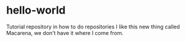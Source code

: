 # hello-world
Tutorial repository in how to do repositories
I like this new thing called Macarena, we don't have it where I come from.
